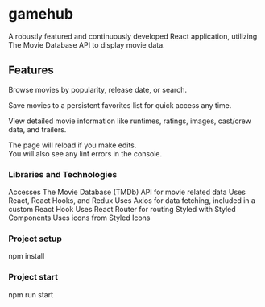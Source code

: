 # gamehub

A robustly featured and continuously developed React application, utilizing The Movie Database API to display movie data.

## Features

Browse movies by popularity, release date, or search.

Save movies to a persistent favorites list for quick access any time.

View detailed movie information like runtimes, ratings, images, cast/crew data, and trailers.

The page will reload if you make edits.\
You will also see any lint errors in the console.


### Libraries and Technologies

Accesses The Movie Database (TMDb) API for movie related data
Uses React, React Hooks, and Redux
Uses Axios for data fetching, included in a custom React Hook
Uses React Router for routing
Styled with Styled Components
Uses icons from Styled Icons

### Project setup

npm install

### Project start

npm run start

